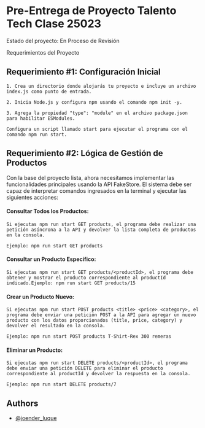 # Pre-Entrega de Proyecto Talento Tech Clase 25023

Estado del proyecto: En Proceso de Revisión

Requerimientos del Proyecto

## Requerimiento #1: Configuración Inicial

    1. Crea un directorio donde alojarás tu proyecto e incluye un archivo index.js como punto de entrada.

    2. Inicia Node.js y configura npm usando el comando npm init -y.

    3. Agrega la propiedad "type": "module" en el archivo package.json para habilitar ESModules.

    Configura un script llamado start para ejecutar el programa con el comando npm run start.

## Requerimiento #2: Lógica de Gestión de Productos

Con la base del proyecto lista, ahora necesitamos implementar las funcionalidades principales usando la API FakeStore. El sistema debe ser capaz de interpretar comandos ingresados en la terminal y ejecutar las siguientes acciones:


#### Consultar Todos los Productos:

    Si ejecutas npm run start GET products, el programa debe realizar una petición asíncrona a la API y devolver la lista completa de productos en la consola.

    Ejemplo: npm run start GET products


#### Consultar un Producto Específico:

    Si ejecutas npm run start GET products/<productId>, el programa debe obtener y mostrar el producto correspondiente al productId indicado.Ejemplo: npm run start GET products/15


#### Crear un Producto Nuevo:

    Si ejecutas npm run start POST products <title> <price> <category>, el programa debe enviar una petición POST a la API para agregar un nuevo producto con los datos proporcionados (title, price, category) y devolver el resultado en la consola.

    Ejemplo: npm run start POST products T-Shirt-Rex 300 remeras


#### Eliminar un Producto:

    Si ejecutas npm run start DELETE products/<productId>, el programa debe enviar una petición DELETE para eliminar el producto correspondiente al productId y devolver la respuesta en la consola.

    Ejemplo: npm run start DELETE products/7



## Authors

- [@joender_luque](https://github.com/jjavierLR/pre-entrega-jl-25023.git)
